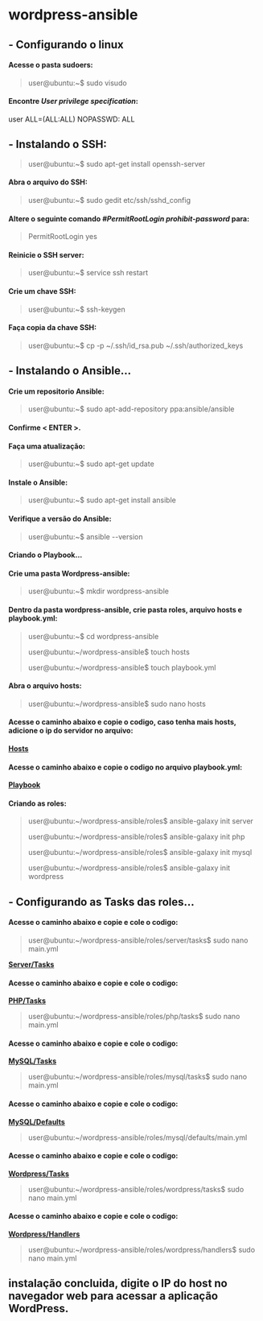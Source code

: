 # wordpress-ansible
## - Configurando o linux

#### Acesse o pasta sudoers:  

>user@ubuntu:~$ sudo visudo

#### Encontre *User privilege specification*:

user  ALL=(ALL:ALL) NOPASSWD: ALL

## - Instalando o SSH:

>user@ubuntu:~$ sudo apt-get install openssh-server

#### Abra o arquivo do SSH:

>user@ubuntu:~$ sudo gedit etc/ssh/sshd_config

#### Altere o seguinte comando *#PermitRootLogin prohibit-password* para:

>PermitRootLogin yes

#### Reinicie o SSH server:

>user@ubuntu:~$ service ssh restart

#### Crie um chave SSH:

>user@ubuntu:~$ ssh-keygen

#### Faça copia da chave SSH:

>user@ubuntu:~$ cp -p ~/.ssh/id_rsa.pub ~/.ssh/authorized_keys

## - Instalando o Ansible...

#### Crie um repositorio Ansible:

>user@ubuntu:~$ sudo apt-add-repository ppa:ansible/ansible

#### Confirme < ENTER >.

#### Faça uma atualização:

>user@ubuntu:~$ sudo apt-get update

#### Instale o Ansible:

>user@ubuntu:~$ sudo apt-get install ansible

#### Verifique a versão do Ansible:

>user@ubuntu:~$ ansible --version

#### Criando o Playbook...

#### Crie uma pasta Wordpress-ansible:

>user@ubuntu:~$ mkdir wordpress-ansible

#### Dentro da pasta wordpress-ansible, crie pasta roles, arquivo hosts e playbook.yml:

>user@ubuntu:~$ cd wordpress-ansible 
> 
>user@ubuntu:~/wordpress-ansible$ touch hosts 
> 
>user@ubuntu:~/wordpress-ansible$ touch playbook.yml 

#### Abra o arquivo hosts:

>user@ubuntu:~/wordpress-ansible$ sudo nano hosts

#### Acesse o caminho abaixo e copie o codigo, caso tenha mais hosts, adicione o ip do servidor no arquivo:

**[Hosts](https://github.com/powblack/ansible---linux/blob/master/hosts)**

#### Acesse o caminho abaixo e copie o codigo no arquivo playbook.yml:

**[Playbook](https://github.com/powblack/ansible---linux/blob/master/playbook.yml)**

#### Criando as roles:

>user@ubuntu:~/wordpress-ansible/roles$ ansible-galaxy init server  
>
>user@ubuntu:~/wordpress-ansible/roles$ ansible-galaxy init php  
>
>user@ubuntu:~/wordpress-ansible/roles$ ansible-galaxy init mysql  
>
>user@ubuntu:~/wordpress-ansible/roles$ ansible-galaxy init wordpress  

## - Configurando as Tasks das roles...

#### Acesse o caminho abaixo e copie e cole o codigo:

>user@ubuntu:~/wordpress-ansible/roles/server/tasks$ sudo nano main.yml

**[Server/Tasks](https://github.com/powblack/ansible---linux/blob/master/roles/server/tasks/main.yml)**  

#### Acesse o caminho abaixo e copie e cole o codigo:

**[PHP/Tasks](https://github.com/powblack/ansible---linux/blob/master/roles/php/tasks/main.yml)**

>user@ubuntu:~/wordpress-ansible/roles/php/tasks$ sudo nano main.yml

#### Acesse o caminho abaixo e copie e cole o codigo:

**[MySQL/Tasks](https://github.com/powblack/ansible---linux/blob/master/roles/mysql/tasks/main.yml)**

>user@ubuntu:~/wordpress-ansible/roles/mysql/tasks$ sudo nano main.yml

#### Acesse o caminho abaixo e copie e cole o codigo:

**[MySQL/Defaults](https://github.com/powblack/ansible---linux/blob/master/roles/mysql/defaults/main.yml)**

>user@ubuntu:~/wordpress-ansible/roles/mysql/defaults/main.yml

#### Acesse o caminho abaixo e copie e cole o codigo:

**[Wordpress/Tasks](https://github.com/powblack/ansible---linux/blob/master/roles/wordpress/tasks/main.yml)**

>user@ubuntu:~/wordpress-ansible/roles/wordpress/tasks$ sudo nano main.yml

#### Acesse o caminho abaixo e copie e cole o codigo:

**[Wordpress/Handlers](https://github.com/powblack/ansible---linux/blob/master/roles/wordpress/handlers/main.yml)**

>user@ubuntu:~/wordpress-ansible/roles/wordpress/handlers$ sudo nano main.yml

## instalação concluida, digite o IP do host no navegador web para acessar a aplicação WordPress.
